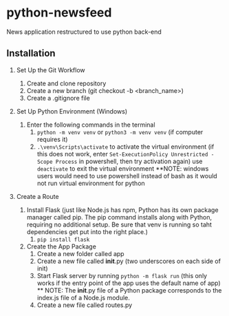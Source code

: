 # python-newsfeed
News application restructured to use python back-end

## Installation

1. Set Up the Git Workflow
    1. Create and clone repository
    2. Create a new branch (git checkout -b <branch_name>)
    3. Create a .gitignore file

2. Set Up Python Environment (Windows)
    1. Enter the following commands in the terminal
        1. `python -m venv venv` or `python3 -m venv venv` (if computer requires it)
        2. `.\venv\Scripts\activate` to activate the virtual environment
        (if this does not work, enter `Set-ExecutionPolicy Unrestricted -Scope Process` in powershell, then try activation again) use `deactivate` to exit the virtual environment
    **NOTE: windows users would need to use powershell instead of bash as it would not run virtual environment for python

3. Create a Route
   1. Install Flask (just like Node.js has npm, Python has its own package manager called pip. The pip command installs along with Python, requiring no additional setup. Be sure that venv is running so taht dependencies get put into the right place.)
        1. `pip install flask`
    2. Create the App Package
        1. Create a new folder called app
        2. Create a new file called __init__.py (two underscores on each side of init)
        3. Start Flask server by running `python -m flask run` (this only works if the entry point of the app uses the default name of app)
    ** NOTE: The __init__.py file of a Python package corresponds to the index.js file of a Node.js module.
        3. Create a new file called routes.py